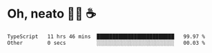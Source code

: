 # Oh, neato 🧑‍💻 ☕

<!--START_SECTION:waka-->

```txt
TypeScript   11 hrs 46 mins  █████████████████████████   99.97 %
Other        0 secs          ░░░░░░░░░░░░░░░░░░░░░░░░░   00.03 %
```

<!--END_SECTION:waka-->
